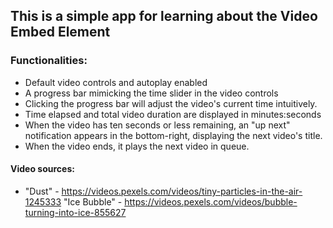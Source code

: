 ## This is a simple app for learning about the Video Embed Element

### Functionalities:
* Default video controls and autoplay enabled
* A progress bar mimicking the time slider in the video controls
* Clicking the progress bar will adjust the video's current time intuitively.
* Time elapsed and total video duration are displayed in minutes:seconds
* When the video has ten seconds or less remaining, an "up next" notification appears in the bottom-right, displaying the next video's title.
* When the video ends, it plays the next video in queue.

#### Video sources:
* "Dust" - https://videos.pexels.com/videos/tiny-particles-in-the-air-1245333
"Ice Bubble" - https://videos.pexels.com/videos/bubble-turning-into-ice-855627

